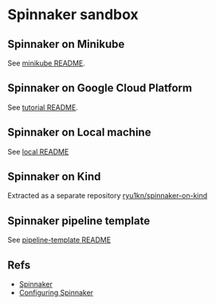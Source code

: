 
# Spinnaker sandbox

## Spinnaker on Minikube

See [minikube README](./minikube/README.md).

## Spinnaker on Google Cloud Platform

See [tutorial README](./tutorial/README.md).

## Spinnaker on Local machine

See [local README](./local/README.md)

## Spinnaker on Kind

Extracted as a separate repository [ryu1kn/spinnaker-on-kind](https://github.com/ryu1kn/spinnaker-on-kind)

## Spinnaker pipeline template

See [pipeline-template README](./pipeline-template/multi-stages/README.md)

## Refs

* [Spinnaker](https://www.spinnaker.io/)
* [Configuring Spinnaker](https://www.travistomsu.com/2016/12/19/configuring-spinnaker/)

